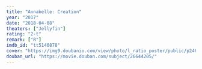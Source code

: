 ```yaml
---
title: "Annabelle: Creation"
year: "2017"
date: "2018-04-08"
theaters: ["Jellyfin"]
rating: "2-t"
remark: ["R"]
imdb_id: "tt5140878"
cover: "https://img9.doubanio.com/view/photo/l_ratio_poster/public/p2465524814.jpg"
douban_url: "https://movie.douban.com/subject/26644205/"
---
```

